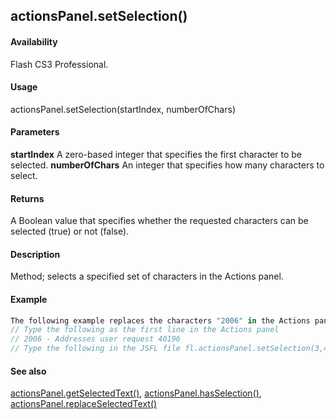 ## actionsPanel.setSelection()

#### Availability

Flash CS3 Professional.

#### Usage

actionsPanel.setSelection(startIndex, numberOfChars)

#### Parameters

**startIndex** A zero-based integer that specifies the first character to be selected.
**numberOfChars** An integer that specifies how many characters to select.

#### Returns

A Boolean value that specifies whether the requested characters can be selected (true) or not (false).

#### Description

Method; selects a specified set of characters in the Actions panel.

#### Example

```javascript
The following example replaces the characters "2006" in the Actions panel with the specified text.
// Type the following as the first line in the Actions panel
// 2006 - Addresses user request 40196
// Type the following in the JSFL file fl.actionsPanel.setSelection(3,4); fl.actionsPanel.replaceSelectedText("// Last updated: 2007");

```
#### See also

[actionsPanel.getSelectedText()](#!AdobeDocs/developers-animatesdk-docs/test/actionsPanel_object/actionsPane2.md), [actionsPanel.hasSelection()](#!AdobeDocs/developers-animatesdk-docs/test/actionsPanel_object/actionsPane4.md), [actionsPanel.replaceSelectedText()](#!AdobeDocs/developers-animatesdk-docs/test/actionsPanel_object/actionsPane5.md)
